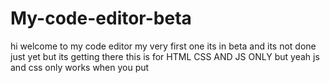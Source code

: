 # My-code-editor-beta
hi welcome to my code editor my very first one its in beta and its not done just yet but its getting there
this is for HTML CSS AND JS ONLY
but yeah js and css only works when you put <style> and <script>
yeah the two buttons js and css doesnt work at the moment anyway thats all have fun :)
